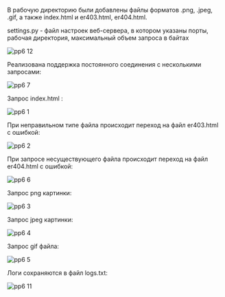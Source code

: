 В рабочую директорию были добавлены файлы форматов .png, .jpeg, .gif, а также index.html и er403.html, er404.html.

settings.py - файл настроек веб-сервера, в котором указаны порты, рабочая директория, максимальный объем запроса в байтах

![pp6 12](https://user-images.githubusercontent.com/91433112/144756898-8fbfa470-c9e5-4efd-8e07-7e506a332c3a.png)


Реализована поддержка постоянного соединения с несколькими запросами:

![pp6 7](https://user-images.githubusercontent.com/91433112/144756911-44271f07-80a0-4a42-83e4-df06cc6284cc.png)

Запрос index.html :

![pp6 1](https://user-images.githubusercontent.com/91433112/144756904-b0e4344d-40c7-4527-9f11-dd3c0f9b9534.png)

При неправильном типе файла происходит переход на файл er403.html с ошибкой:

![pp6 2](https://user-images.githubusercontent.com/91433112/144756905-c3c2e12b-e6d9-4141-8cda-bb6afef6d9b9.png)

При запросе несуществующего файла происходит переход на файл er404.html с ошибкой:

![pp6 6](https://user-images.githubusercontent.com/91433112/144756908-3261c9a3-470b-4ca5-b7d8-0642c487f4f0.png)


Запрос png картинки:

![pp6 3](https://user-images.githubusercontent.com/91433112/144756906-9e0a6ad6-054f-4265-bd82-7f5329556aa9.png)

Запрос jpeg картинки:

![pp6 4](https://user-images.githubusercontent.com/91433112/144756902-981c4736-b1ee-40e3-986b-7228b2354dd5.png)


Запрос gif файла: 

![pp6 5](https://user-images.githubusercontent.com/91433112/144756907-52031805-e3d0-455f-802c-87689e448476.png)

Логи сохраняются в файл logs.txt:

![pp6 11](https://user-images.githubusercontent.com/91433112/144756892-981e592b-4513-44c7-a65a-c9410937f9aa.png)






